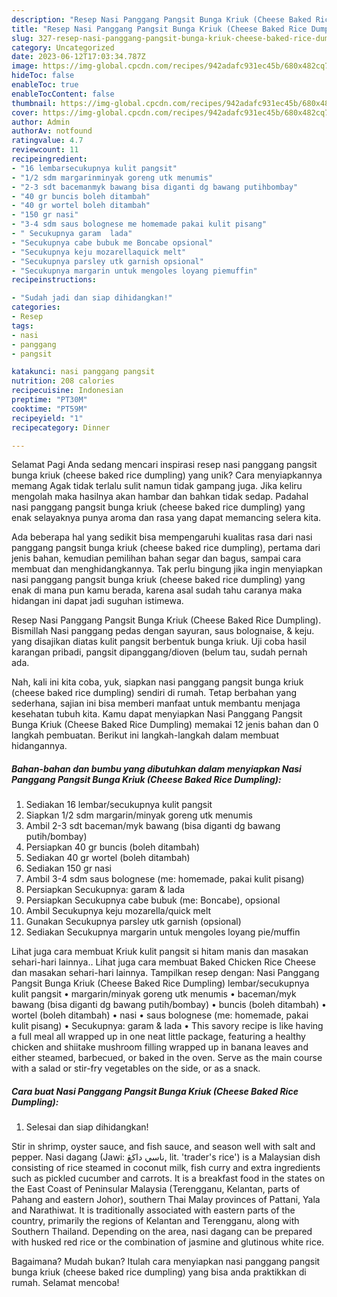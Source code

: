 ```yaml
---
description: "Resep Nasi Panggang Pangsit Bunga Kriuk (Cheese Baked Rice Dumpling) yang Enak"
title: "Resep Nasi Panggang Pangsit Bunga Kriuk (Cheese Baked Rice Dumpling) yang Enak"
slug: 327-resep-nasi-panggang-pangsit-bunga-kriuk-cheese-baked-rice-dumpling-yang-enak
category: Uncategorized
date: 2023-06-12T17:03:34.787Z
image: https://img-global.cpcdn.com/recipes/942adafc931ec45b/680x482cq70/nasi-panggang-pangsit-bunga-kriuk-cheese-baked-rice-dumpling-foto-resep-utama.jpg
hideToc: false
enableToc: true
enableTocContent: false
thumbnail: https://img-global.cpcdn.com/recipes/942adafc931ec45b/680x482cq70/nasi-panggang-pangsit-bunga-kriuk-cheese-baked-rice-dumpling-foto-resep-utama.jpg
cover: https://img-global.cpcdn.com/recipes/942adafc931ec45b/680x482cq70/nasi-panggang-pangsit-bunga-kriuk-cheese-baked-rice-dumpling-foto-resep-utama.jpg
author: Admin
authorAv: notfound
ratingvalue: 4.7
reviewcount: 11
recipeingredient:
- "16 lembarsecukupnya kulit pangsit"
- "1/2 sdm margarinminyak goreng utk menumis"
- "2-3 sdt bacemanmyk bawang bisa diganti dg bawang putihbombay"
- "40 gr buncis boleh ditambah"
- "40 gr wortel boleh ditambah"
- "150 gr nasi"
- "3-4 sdm saus bolognese me homemade pakai kulit pisang"
- " Secukupnya garam  lada"
- "Secukupnya cabe bubuk me Boncabe opsional"
- "Secukupnya keju mozarellaquick melt"
- "Secukupnya parsley utk garnish opsional"
- "Secukupnya margarin untuk mengoles loyang piemuffin"
recipeinstructions:

- "Sudah jadi dan siap dihidangkan!"
categories:
- Resep
tags:
- nasi
- panggang
- pangsit

katakunci: nasi panggang pangsit 
nutrition: 208 calories
recipecuisine: Indonesian
preptime: "PT30M"
cooktime: "PT59M"
recipeyield: "1"
recipecategory: Dinner

---
```



Selamat Pagi Anda sedang mencari inspirasi resep nasi panggang pangsit bunga kriuk (cheese baked rice dumpling) yang unik? Cara menyiapkannya memang Agak tidak terlalu sulit namun tidak gampang juga. Jika keliru mengolah maka hasilnya akan hambar dan bahkan tidak sedap. Padahal nasi panggang pangsit bunga kriuk (cheese baked rice dumpling) yang enak selayaknya punya aroma dan rasa yang dapat memancing selera kita.


Ada beberapa hal yang sedikit bisa mempengaruhi kualitas rasa dari nasi panggang pangsit bunga kriuk (cheese baked rice dumpling), pertama dari jenis bahan, kemudian pemilihan bahan segar dan bagus, sampai cara membuat dan menghidangkannya. Tak perlu bingung jika ingin menyiapkan nasi panggang pangsit bunga kriuk (cheese baked rice dumpling) yang enak di mana pun kamu berada, karena asal sudah tahu caranya maka hidangan ini dapat jadi suguhan istimewa.

Resep Nasi Panggang Pangsit Bunga Kriuk (Cheese Baked Rice Dumpling). Bismillah Nasi panggang pedas dengan sayuran, saus bolognaise, &amp; keju. yang disajikan diatas kulit pangsit berbentuk bunga kriuk. Uji coba hasil karangan pribadi, pangsit dipanggang/dioven (belum tau, sudah pernah ada.


Nah, kali ini kita coba, yuk, siapkan nasi panggang pangsit bunga kriuk (cheese baked rice dumpling) sendiri di rumah. Tetap berbahan yang sederhana, sajian ini bisa memberi manfaat untuk membantu menjaga kesehatan tubuh kita. Kamu dapat menyiapkan Nasi Panggang Pangsit Bunga Kriuk (Cheese Baked Rice Dumpling) memakai 12 jenis bahan dan 0 langkah pembuatan. Berikut ini langkah-langkah dalam membuat hidangannya.

<!--inarticleads1-->

##### Bahan-bahan dan bumbu yang dibutuhkan dalam menyiapkan Nasi Panggang Pangsit Bunga Kriuk (Cheese Baked Rice Dumpling):

1. Sediakan 16 lembar/secukupnya kulit pangsit
1. Siapkan 1/2 sdm margarin/minyak goreng utk menumis
1. Ambil 2-3 sdt baceman/myk bawang (bisa diganti dg bawang putih/bombay)
1. Persiapkan 40 gr buncis (boleh ditambah)
1. Sediakan 40 gr wortel (boleh ditambah)
1. Sediakan 150 gr nasi
1. Ambil 3-4 sdm saus bolognese (me: homemade, pakai kulit pisang)
1. Persiapkan  Secukupnya: garam &amp; lada
1. Persiapkan Secukupnya cabe bubuk (me: Boncabe), opsional
1. Ambil Secukupnya keju mozarella/quick melt
1. Gunakan Secukupnya parsley utk garnish (opsional)
1. Sediakan Secukupnya margarin untuk mengoles loyang pie/muffin


Lihat juga cara membuat Kriuk kulit pangsit si hitam manis dan masakan sehari-hari lainnya.. Lihat juga cara membuat Baked Chicken Rice Cheese dan masakan sehari-hari lainnya. Tampilkan resep dengan: Nasi Panggang Pangsit Bunga Kriuk (Cheese Baked Rice Dumpling) lembar/secukupnya kulit pangsit • margarin/minyak goreng utk menumis • baceman/myk bawang (bisa diganti dg bawang putih/bombay) • buncis (boleh ditambah) • wortel (boleh ditambah) • nasi • saus bolognese (me: homemade, pakai kulit pisang) • Secukupnya: garam &amp; lada • This savory recipe is like having a full meal all wrapped up in one neat little package, featuring a healthy chicken and shiitake mushroom filling wrapped up in banana leaves and either steamed, barbecued, or baked in the oven. Serve as the main course with a salad or stir-fry vegetables on the side, or as a snack. 

<!--inarticleads2-->

##### Cara buat Nasi Panggang Pangsit Bunga Kriuk (Cheese Baked Rice Dumpling):


1. Selesai dan siap dihidangkan!

Stir in shrimp, oyster sauce, and fish sauce, and season well with salt and pepper. Nasi dagang (Jawi: ناسي داڬڠ, lit. &#39;trader&#39;s rice&#39;) is a Malaysian dish consisting of rice steamed in coconut milk, fish curry and extra ingredients such as pickled cucumber and carrots. It is a breakfast food in the states on the East Coast of Peninsular Malaysia (Terengganu, Kelantan, parts of Pahang and eastern Johor), southern Thai Malay provinces of Pattani, Yala and Narathiwat. It is traditionally associated with eastern parts of the country, primarily the regions of Kelantan and Terengganu, along with Southern Thailand. Depending on the area, nasi dagang can be prepared with husked red rice or the combination of jasmine and glutinous white rice. 

Bagaimana? Mudah bukan? Itulah cara menyiapkan nasi panggang pangsit bunga kriuk (cheese baked rice dumpling) yang bisa anda praktikkan di rumah. Selamat mencoba!
